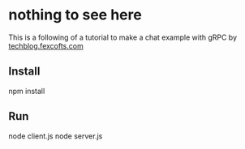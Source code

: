 # nothing to see here
This is a following of a tutorial to make a chat example with gRPC by [techblog.fexcofts.com](techblog.fexcofts.com/2018/07/20/grpc-nodejs-chat-example)

## Install

npm install

## Run

node client.js
node server.js